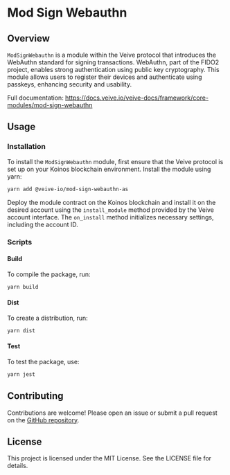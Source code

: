 # **Mod Sign Webauthn**

## **Overview**

`ModSignWebauthn` is a module within the Veive protocol that introduces the WebAuthn standard for signing transactions. WebAuthn, part of the FIDO2 project, enables strong authentication using public key cryptography. This module allows users to register their devices and authenticate using passkeys, enhancing security and usability.

Full documentation: https://docs.veive.io/veive-docs/framework/core-modules/mod-sign-webauthn

## **Usage**

### **Installation**

To install the `ModSignWebauthn` module, first ensure that the Veive protocol is set up on your Koinos blockchain environment. Install the module using yarn:

```bash
yarn add @veive-io/mod-sign-webauthn-as
```

Deploy the module contract on the Koinos blockchain and install it on the desired account using the `install_module` method provided by the Veive account interface. The `on_install` method initializes necessary settings, including the account ID.

### **Scripts**

#### Build

To compile the package, run:

```bash
yarn build
```

#### Dist

To create a distribution, run:

```bash
yarn dist
```

#### Test

To test the package, use:

```bash
yarn jest
```

## **Contributing**

Contributions are welcome! Please open an issue or submit a pull request on the [GitHub repository](https://github.com/veiveprotocol).

## **License**

This project is licensed under the MIT License. See the LICENSE file for details.
